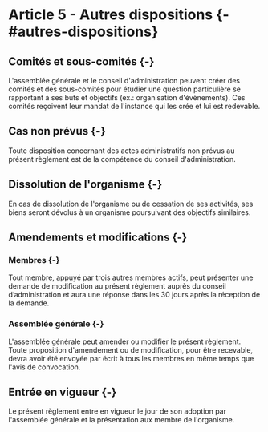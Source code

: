 # Article 5 - Autres dispositions {-#autres-dispositions}

## Comités et sous-comités {-}
L'assemblée générale et le conseil d'administration peuvent créer des comités et des sous-comités pour étudier une question particulière se rapportant à ses buts et objectifs (ex.: organisation d'évènements). Ces comités reçoivent leur mandat de l'instance qui les crée et lui est redevable.


## Cas non prévus {-}
Toute disposition concernant des actes administratifs non prévus au présent règlement est de la compétence du conseil d'administration.


## Dissolution de l'organisme {-}
En cas de dissolution de l'organisme ou de cessation de ses activités, ses biens seront dévolus à un organisme poursuivant des objectifs similaires.


## Amendements et modifications {-}

### Membres {-}
Tout membre, appuyé par trois autres membres actifs, peut présenter une demande de modification au présent règlement auprès du conseil d’administration et aura une réponse dans les 30 jours après la réception de la demande.

### Assemblée générale {-}
L'assemblée générale peut amender ou modifier le présent règlement. Toute proposition
d'amendement ou de modification, pour être recevable, devra avoir été envoyée par écrit à tous
les membres en même temps que l'avis de convocation.


## Entrée en vigueur {-}
Le présent règlement entre en vigueur le jour de son adoption par l'assemblée générale et la présentation aux membre de l'organisme.
